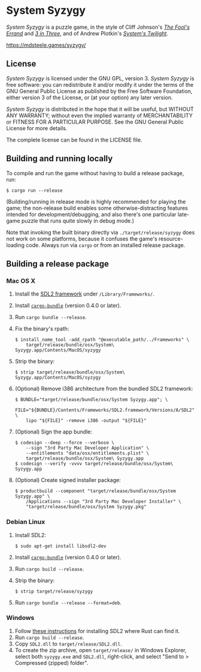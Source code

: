 # System Syzygy

*System Syzygy* is a puzzle game, in the style of Cliff Johnson's
[*The Fool's Errand*](http://fools-errand.com/02-FE/index.htm) and
[*3 in Three*](http://www.fools-errand.com/04-3T/index.htm), and of Andrew
Plotkin's [*System's Twilight*](http://www.eblong.com/zarf/twilight.html).

https://mdsteele.games/syzygy/

## License

*System Syzygy* is licensed under the GNU GPL, version 3.  *System Syzygy* is
free software: you can redistribute it and/or modify it under the terms of the
GNU General Public License as published by the Free Software Foundation, either
version 3 of the License, or (at your option) any later version.

*System Syzygy* is distributed in the hope that it will be useful, but WITHOUT
ANY WARRANTY; without even the implied warranty of MERCHANTABILITY or FITNESS
FOR A PARTICULAR PURPOSE.  See the GNU General Public License for more details.

The complete license can be found in the LICENSE file.

## Building and running locally

To compile and run the game without having to build a release package, run:

```shell
$ cargo run --release
```

(Building/running in release mode is highly recommended for playing the game;
the non-release build enables some otherwise-distracting features intended for
development/debugging, and also there's one particular late-game puzzle that
runs quite slowly in debug mode.)

Note that invoking the built binary directly via `./target/release/syzygy` does
not work on some platforms, because it confuses the game's resource-loading
code.  Always run via `cargo` or from an installed release package.

## Building a release package

### Mac OS X

1. Install the [SDL2 framework](https://www.libsdl.org/download-2.0.php) under
   `/Library/Frameworks/`.
1. Install [`cargo-bundle`](https://crates.io/crates/cargo-bundle) (version
   0.4.0 or later).
1. Run `cargo bundle --release`.
1. Fix the binary's rpath:

    ```shell
    $ install_name_tool -add_rpath "@executable_path/../Frameworks" \
        target/release/bundle/osx/System\ Syzygy.app/Contents/MacOS/syzygy
    ```

1. Strip the binary:

    ```shell
    $ strip target/release/bundle/osx/System\ Syzygy.app/Contents/MacOS/syzygy
    ```

1. (Optional) Remove i386 architecture from the bundled SDL2 framework:

   ```shell
   $ BUNDLE="target/release/bundle/osx/System Syzygy.app"; \
       FILE="${BUNDLE}/Contents/Frameworks/SDL2.framework/Versions/A/SDL2"; \
       lipo "${FILE}" -remove i386 -output "${FILE}"
   ```

1. (Optional) Sign the app bundle:

   ```shell
   $ codesign --deep --force --verbose \
       --sign "3rd Party Mac Developer Application" \
       --entitlements "data/osx/entitlements.plist" \
       target/release/bundle/osx/System\ Syzygy.app
   $ codesign --verify -vvvv target/release/bundle/osx/System\ Syzygy.app
   ```

1. (Optional) Create signed installer package:

   ```shell
   $ productbuild --component "target/release/bundle/osx/System Syzygy.app" \
       /Applications --sign "3rd Party Mac Developer Installer" \
       "target/release/bundle/osx/System Syzygy.pkg"
   ```

### Debian Linux

1. Install SDL2:

    ```shell
    $ sudo apt-get install libsdl2-dev
    ```

1. Install [`cargo-bundle`](https://crates.io/crates/cargo-bundle) (version
   0.4.0 or later).
1. Run `cargo build --release`.
1. Strip the binary:

    ```shell
    $ strip target/release/syzygy
    ```

4. Run `cargo bundle --release --format=deb`.

### Windows

1. Follow
   [these instructions](https://github.com/Rust-SDL2/rust-sdl2#windows-msvc)
   for installing SDL2 where Rust can find it.
1. Run `cargo build --release`.
1. Copy `SDL2.dll` to `target/release/SDL2.dll`.
1. To create the zip archive, open `target/release/` in Windows Explorer,
   select both `syzygy.exe` and `SDL2.dll`, right-click, and select "Send to >
   Compressed (zipped) folder".
